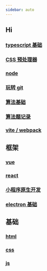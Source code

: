 ```yaml
---
sidebar: auto
---
```


## Hi

### [typescript 基础](/blog/others/ts.md)

### [CSS 预处理器](/blog/others/scss.md)

### [node](/blog/others/node.md)

### [玩转 git](/blog/others/git.md)

### [算法基础](/blog/others/algorithm.md)

### [算法题记录](/blog/others/record.md)

### [vite / webpack](/blog/others/webpack.md)

## 框架

### [vue](/blog/framework/vue.md)

### [react](/blog/framework/react.md)

### [小程序原生开发](/blog/framework/native-wx.md)

### [electron 基础](/blog/framework/electron.md)

## 基础

### [html](/blog/framework/html.md)

### [css](/blog/framework/css.md)

### [js](/blog/framework/js.md)
